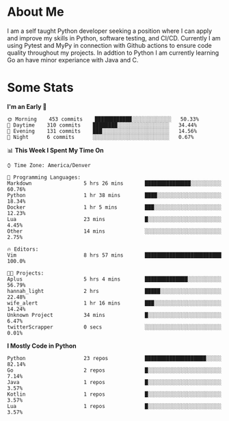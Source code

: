 # About Me
  I am a self taught Python developer seeking a position where I can apply and improve my skills in Python, software testing, and CI/CD. Currently I am using Pytest and MyPy in connection with Github actions to ensure code quality throughout my projects. In addtion to Python I am currently learning Go an have minor experiance with Java and C.
  
 # Some Stats
  
<!--START_SECTION:waka-->
**I'm an Early 🐤** 

```text
🌞 Morning    453 commits    ████████████░░░░░░░░░░░░░   50.33% 
🌆 Daytime    310 commits    ████████░░░░░░░░░░░░░░░░░   34.44% 
🌃 Evening    131 commits    ███░░░░░░░░░░░░░░░░░░░░░░   14.56% 
🌙 Night      6 commits      ░░░░░░░░░░░░░░░░░░░░░░░░░   0.67%

```


📊 **This Week I Spent My Time On** 

```text
⌚︎ Time Zone: America/Denver

💬 Programming Languages: 
Markdown                 5 hrs 26 mins       ███████████████░░░░░░░░░░   60.76% 
Python                   1 hr 38 mins        ████░░░░░░░░░░░░░░░░░░░░░   18.34% 
Docker                   1 hr 5 mins         ███░░░░░░░░░░░░░░░░░░░░░░   12.23% 
Lua                      23 mins             █░░░░░░░░░░░░░░░░░░░░░░░░   4.45% 
Other                    14 mins             ░░░░░░░░░░░░░░░░░░░░░░░░░   2.75%

🔥 Editors: 
Vim                      8 hrs 57 mins       █████████████████████████   100.0%

🐱‍💻 Projects: 
Aplus                    5 hrs 4 mins        ██████████████░░░░░░░░░░░   56.79% 
hannah_light             2 hrs               █████░░░░░░░░░░░░░░░░░░░░   22.48% 
wife_alert               1 hr 16 mins        ███░░░░░░░░░░░░░░░░░░░░░░   14.24% 
Unknown Project          34 mins             █░░░░░░░░░░░░░░░░░░░░░░░░   6.47% 
twitterScrapper          0 secs              ░░░░░░░░░░░░░░░░░░░░░░░░░   0.01%

```

**I Mostly Code in Python** 

```text
Python                   23 repos            ████████████████████░░░░░   82.14% 
Go                       2 repos             █░░░░░░░░░░░░░░░░░░░░░░░░   7.14% 
Java                     1 repos             █░░░░░░░░░░░░░░░░░░░░░░░░   3.57% 
Kotlin                   1 repos             █░░░░░░░░░░░░░░░░░░░░░░░░   3.57% 
Lua                      1 repos             █░░░░░░░░░░░░░░░░░░░░░░░░   3.57%

```



<!--END_SECTION:waka-->
